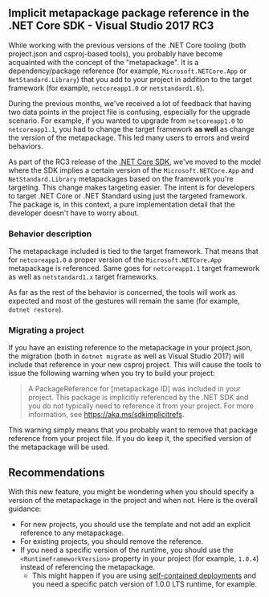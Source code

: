 ## Implicit metapackage package reference in the .NET Core SDK - Visual Studio 2017 RC3
While working with the previous versions of the .NET Core tooling (both project.json and csproj-based tools), you  probably have become acquainted with the concept of the "metapackage". It is a dependency/package reference (for example, `Microsoft.NETCore.App` or `NetStandard.Library`) that you add to your project in addition to the target framework (for example, `netcoreapp1.0` or `netstandard1.6`).

During the previous months, we've received a lot of feedback that having two data points in the project file is confusing, especially for the upgrade scenario. For example, if you wanted to upgrade from `netcoreapp1.0` to `netcoreapp1.1`, you had to change the target framework **as well** as change the version of the metapackage. This led many users to errors and weird behaviors. 

As part of the RC3 release of the [.NET Core SDK](https://github.com/dotnet/sdk), we've moved to the model where the SDK implies a certain version of the `Microsoft.NETCore.App` and `NetStandard.Library` metapackages based on the framework you're targeting. This change makes targeting easier. The intent is for developers to target .NET Core or .NET Standard using just the targeted framework. The package is, in this context, a pure implementation detail that the developer doesn't have to worry about.

### Behavior description
The metapackage included is tied to the target framework. That means that for `netcoreapp1.0` a proper version of the `Microsoft.NETCore.App` metapackage is referenced. Same goes for `netcoreapp1.1` target framework as well as `netstandard1.x` target frameworks. 

As far as the rest of the behavior is concerned, the tools will work as expected and most of the gestures will remain the same (for example, `dotnet restore`). 

### Migrating a project
If you have an existing reference to the metapackage in your project.json, the migration (both in `dotnet migrate` as well as Visual Studio 2017) will include that reference in your new csproj project. This will cause the tools to issue the following warning when you try to build your project:

> A PackageReference for [metapackage ID] was included in your project. This package is implicitly referenced by the .NET SDK and you do not typically need to reference it from your project. For more information, see https://aka.ms/sdkimplicitrefs.

This warning simply means that you probably want to remove that package reference from your project file. If you do keep it, the specified version of the metapackage will be used. 

## Recommendations
With this new feature, you might be wondering when you should specify a version of the metapackage in the project and when not. Here is the overall guidance:

* For new projects, you should use the template and not add an explicit reference to any metapackage. 
* For existing projects, you should remove the reference. 
* If you need a specific version of the runtime, you should use the `<RuntimeFrameworkVersion>` property in your project (for example, `1.0.4`) instead of referencing the metapackage.
    * This might happen if you are using [self-contained deployments](https://docs.microsoft.com/en-us/dotnet/articles/core/preview3/deploying/#self-contained-deployments-scd) and you need a specific patch version of 1.0.0 LTS runtime, for example.
